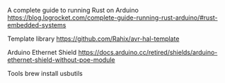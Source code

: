 A complete guide to running Rust on Arduino
https://blog.logrocket.com/complete-guide-running-rust-arduino/#rust-embedded-systems

Template library
https://github.com/Rahix/avr-hal-template

Arduino Ethernet Shield
https://docs.arduino.cc/retired/shields/arduino-ethernet-shield-without-poe-module

Tools
brew install usbutils
